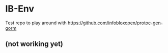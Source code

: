# IB-Env
Test repo to play around with https://github.com/infobloxopen/protoc-gen-gorm

## (not woriking yet)
